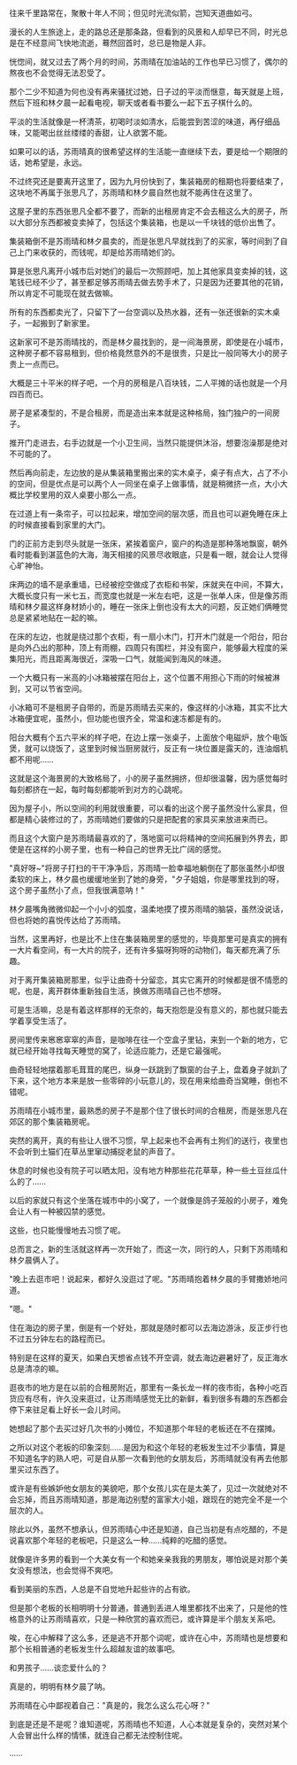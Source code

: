 <link rel="stylesheet" href="../../styles/text.css" />

往来千里路常在，聚散十年人不同；但见时光流似箭，岂知天道曲如弓。

漫长的人生旅途上，走的路总还是那条路，但看到的风景和人却早已不同，时光总是在不经意间飞快地流逝，蓦然回首时，总已是物是人非。

恍惚间，就又过去了两个月的时间，苏雨晴在加油站的工作也早已习惯了，偶尔的熬夜也不会觉得无法忍受了。

那个二少不知道为何也没有再来骚扰过她，日子过的平淡而惬意，每天就是上班，然后下班和林夕晨一起看电视，聊天或者看书要么一起下五子棋什么的。

平淡的生活就像是一杯清茶，初喝时淡如清水，后能尝到苦涩的味道，再仔细品味，又能喝出丝丝缕缕的香甜，让人欲罢不能。

如果可以的话，苏雨晴真的很希望这样的生活能一直继续下去，要是给一个期限的话，她希望是，永远。

不过终究还是要离开这里了，因为九月份快到了，集装箱房的租期也将要结束了，这块地不再属于张思凡了，苏雨晴和林夕晨自然也就不能再住在这里了。

这屋子里的东西张思凡全都不要了，而新的出租房肯定不会去租这么大的房子，所以大部分东西都被变卖掉了，包括这个集装箱，也是以一千块钱的低价出售了。

集装箱倒不是苏雨晴和林夕晨卖的，而是张思凡早就找到了的买家，等时间到了自己上门来收获的，而钱呢，却是给苏雨晴她们的。

算是张思凡离开小城市后对她们的最后一次照顾吧，加上其他家具变卖掉的钱，这笔钱已经不少了，甚至都足够苏雨晴去做去势手术了，只是因为还要其他的花销，所以肯定不可能现在就去做嘛。

所有的东西都卖光了，只留下了一台空调以及热水器，还有一张还很新的实木桌子，一起搬到了新家里。

这新家可不是苏雨晴找的，而是林夕晨找到的，是一间海景房，即使是在小城市，这种房子都不容易租到，但价格竟然意外的不是很贵，只是比一般同等大小的房子贵上一点而已。

大概是三十平米的样子吧，一个月的房租是八百块钱，二人平摊的话也就是一个月四百而已。

房子是紧凑型的，不是合租房，而是造出来本就是这种格局，独门独户的一间房子。

推开门走进去，右手边就是一个小卫生间，当然只能提供沐浴，想要泡澡那是绝对不可能的了。

然后再向前走，左边放的是从集装箱里搬出来的实木桌子，桌子有点大，占了不小的空间，但是优点是可以两个人一同坐在桌子上做事情，就是稍微挤一点，大小大概比学校里用的双人桌要小那么一点。

在过道上有一条帘子，可以拉起来，增加空间的层次感，而且也可以避免睡在床上的时候直接看到家里的大门。

门的正前方走到尽头就是一张床，紧挨着窗户，窗户的构造是那种落地飘窗，朝外看时能看到湛蓝色的大海，海天相接的风景尽收眼底，只是看一眼，就会让人觉得心旷神怡。

床两边的墙不是承重墙，已经被挖空做成了衣柜和书架，床就夹在中间，不算大，大概长度只有一米七五，而宽度也就是一米左右吧，这是一张单人床，但是像苏雨晴和林夕晨这样身材娇小的，睡在一张床上倒也没有太大的问题，反正她们俩睡觉总是紧紧地贴在一起的嘛。

在床的左边，也就是绕过那个衣柜，有一扇小木门，打开木门就是一个阳台，阳台是向外凸出的那种，顶上有雨棚，四周只有围栏，并没有窗户，能够最大程度的采集阳光，而且距离海很近，深吸一口气，就能闻到海风的味道。

一个大概只有一米高的小冰箱被摆在阳台上，这个位置不用担心下雨的时候被淋到，又可以节省空间。

小冰箱可不是租房子自带的，而是苏雨晴去买来的，像这样的小冰箱，其实不比大冰箱便宜呢，虽然小，但功能也很齐全，常温和速冻都是有的。

阳台大概有个五六平米的样子吧，在边上摆一张桌子，上面放个电磁炉，放个电饭煲，就可以烧饭了，这里到时候当厨房就行，反正有一块位置是露天的，连油烟机都不用呢......

这就是这个海景房的大致格局了，小的房子虽然拥挤，但却很温馨，因为感觉每时每刻都挤在一起，每时每刻都能听到对方的心跳呢。

因为屋子小，所以空间的利用就很重要，可以看的出这个房子虽然没什么家具，但都是精心装修过的了，苏雨晴她们要做的只是把配套的家具买来放进来而已。

而且这个大窗户是苏雨晴最喜欢的了，落地窗可以将精神的空间拓展到外界去，即使是在这样的小房子里，也有一种自己的世界无比广阔的感觉。

"真好呀\~"将房子打扫的干干净净后，苏雨晴一脸幸福地躺倒在了那张虽然小却很柔软的床上，林夕晨也缓缓地坐到了她的身旁，"夕子姐姐，你是哪里找到的呀，这个房子虽然小了点，但我很满意呐！"

林夕晨嘴角微微仰起一个小小的弧度，温柔地摸了摸苏雨晴的脑袋，虽然没说话，但也将她的喜悦传达给了苏雨晴。

当然，这里再好，也是比不上住在集装箱房里的感觉的，毕竟那里可是真实的拥有一大片看空间，有一大片的院子，还有许多猫呀狗呀的动物们，每天都充满了乐趣。

对于离开集装箱房那里，似乎让曲奇十分留恋，其实它离开的时候都是很不情愿的呢，也是，离开群体重新独自生活，换做苏雨晴自己也不想呀。

可是生活嘛，总是有着这样那样的无奈的，每天抱怨是没有意义的，那也就只能去学着享受生活了。

房间里传来窸窸窣窣的声音，是咖啡在往一个空盒子里钻，来到一个新的地方，它就已经开始寻找每天睡觉的窝了，论适应能力，还是它最强呢。

曲奇轻轻地摆着那毛茸茸的尾巴，纵身一跃跳到了飘窗的台子上，盘着身子就趴了下来，这个地方本来是放一些零碎的小玩意儿的，现在用来给曲奇当窝睡，倒也不错呢。

苏雨晴在小城市里，最熟悉的房子不是那个住了很长时间的合租房，而是张思凡在郊区的那个集装箱房呢。

突然的离开，真的有些让人很不习惯，早上起来也不会再有土狗们的送行，夜里也不会听到土猫们在草丛里窜动捕捉老鼠的声音了。

休息的时候也没有院子可以晒太阳，没有地方种那些花花草草，种一些土豆丝瓜什么的了......

以后的家就只有这个坐落在城市中的小窝了，一个就像是鸽子笼般的小房子，难免会让人有一种被囚禁的感觉。

这些，也只能慢慢地去习惯了呢。

总而言之，新的生活就这样再一次开始了，而这一次，同行的人，只剩下苏雨晴和林夕晨俩人了。

"晚上去逛市吧！说起来，都好久没逛过了呢。"苏雨晴抱着林夕晨的手臂撒娇地问道。

"嗯。"

住在海边的房子里，倒是有一个好处，那就是随时都可以去海边游泳，反正步行也不过五分钟左右的路程而已。

特别是在这样的夏天，如果白天想省点钱不开空调，就去海边避暑好了，反正海水总是清凉的嘛。

逛夜市的地方是在以前的合租房附近，那里有一条长龙一样的夜市街，各种小吃百货应有尽有，许久没来逛过，让苏雨晴感觉无比的新鲜，看到很多有趣的东西都会停下来驻足看上好长一会儿时间。

她想起了那个去买过好几次书的小摊位，不知道那个年轻的老板还在不在摆摊。

之所以对这个老板的印象深刻......是因为和这个年轻的老板发生过不少事情，算是不知道名字的熟人吧，可是自从那一次看到他的女朋友后，苏雨晴就没有再去他那里买过东西了。

或许是有些嫉妒他女朋友的美貌吧，那个女孩儿实在是太美了，见过一次就绝对不会忘掉，而且苏雨晴知道，那是海边别墅的富家大小姐，跟现在的她完全不是一个层次的人。

除此以外，虽然不想承认，但苏雨晴心中还是知道，自己当初是有点吃醋的，不是说喜欢那个年轻的老板吧，只是这么一种......纯粹的吃醋的感觉。

就像是许多男的看到一个大美女有一个和她亲亲我我的男朋友，哪怕说是对那个美女没有想法，也会觉得不爽吧。

看到美丽的东西，人总是不自觉地升起些许的占有欲。

但是那个老板的长相明明十分普通，普通到丢进人堆里都找不出来了，只是他的性格意外的让苏雨晴喜欢，只是一种欣赏的喜欢而已，或许算是半个朋友关系吧。

唉，在心中解释了这么多，还是逃不开那个词呢，或许在心中，苏雨晴也是想要和那个长相普通的老板发生什么超越友谊的故事吧。

和男孩子......谈恋爱什么的？

真是的，明明有林夕晨了呐。

苏雨晴在心中鄙视着自己："真是的，我怎么这么花心呀？"

到底是还是不是呢？谁知道呢，苏雨晴也不知道，人心本就是复杂的，突然对某个人会冒出什么样的情愫，就连自己都无法控制住呢。

......
